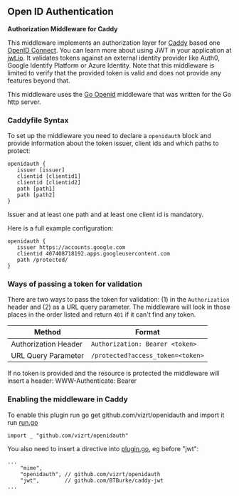 ## Open ID Authentication

**Authorization Middleware for Caddy**

This middleware implements an authorization layer for 
[Caddy](https://caddyserver.com) based one
[OpenID Connect](http://openid.net/connect/).  You can learn more about using
JWT in your application at [jwt.io](https://jwt.io). It validates tokens
against an external identity provider like Auth0, Google Identify Platform or
Azure Identity. Note that this middleware is limited to verify that the
provided token is valid and does not provide any features beyond that.

This middleware uses the [Go
Openid](https://github.com/emanoelxavier/openid2go/tree/master/openid)
middleware that was written for the Go http server.

### Caddyfile Syntax
To set up the middleware you need to declare a `openidauth` block and provide
information about the token issuer, client ids and which paths to protect:


```
openidauth {
   issuer [issuer]
   clientid [clientid1]
   clientid [clientid2]
   path [path1]
   path [path2]
}
```
Issuer and at least one path and at least one client id is mandatory.

Here is a full example configuration:

```
openidauth {
   issuer https://accounts.google.com
   clientid 407408718192.apps.googleusercontent.com
   path /protected/ 
}
```

### Ways of passing a token for validation

There are two ways to pass the token for validation: (1) in the
`Authorization` header and (2) as a URL query parameter.  The middleware will
look in those places in the order listed and return `401` if it can't find
any token.

| Method               | Format                           |
| -------------------- | -------------------------------  |
| Authorization Header | `Authorization: Bearer <token>`  |
| URL Query Parameter  | `/protected?access_token=<token>`|

If no token is provided and the resource is protected the middleware
will insert a header: WWW-Authenticate: Bearer

### Enabling the middleware in Caddy ###
To enable this plugin run go get github.com/vizrt/openidauth and import it
run [run.go](https://github.com/mholt/caddy/blob/master/caddy/caddymain/run.go)

```
import _ "github.com/vizrt/openidauth"
```

You also need to insert a directive into [plugin.go](https://github.com/mholt/caddy/blob/master/caddyhttp/httpserver/plugin.go), eg before "jwt":

```
...
	"mime",
	"openidauth", // github.com/vizrt/openidauth
	"jwt",        // github.com/BTBurke/caddy-jwt
...
```
